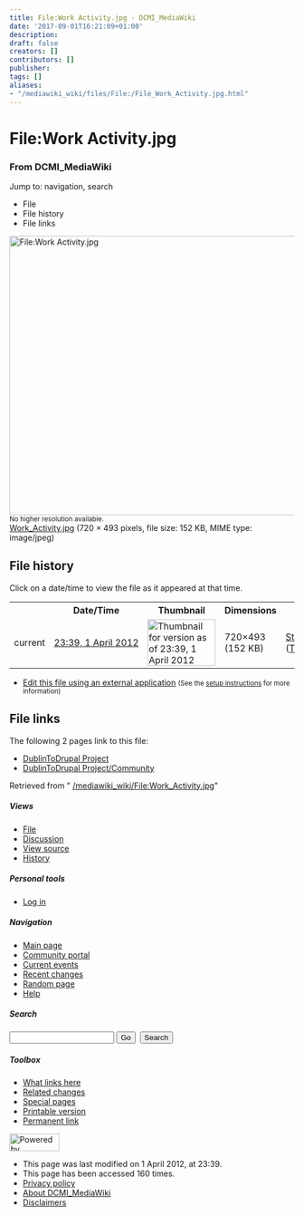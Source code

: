 ```yaml
---
title: File:Work Activity.jpg - DCMI_MediaWiki
date: '2017-09-01T16:21:09+01:00'
description: 
draft: false
creators: []
contributors: []
publisher: 
tags: []
aliases:
- "/mediawiki_wiki/files/File:/File_Work_Activity.jpg.html"
---
```


<a id="top"></a>
# File:Work Activity.jpg

### From DCMI\_MediaWiki

Jump to: navigation, search
<!-- start content -->
- File
- File history
- File links

 [<img alt="File:Work Activity.jpg" src="/images/b/bc/Work_Activity.jpg" width="720" height="493">](/mediawiki_wiki/files/Work_Activity.jpg)  
<small>No higher resolution available.</small>  
 [Work\_Activity.jpg](/images/b/bc/Work_Activity.jpg)‎ (720 × 493 pixels, file size: 152 KB, MIME type: image/jpeg)
<!-- 
NewPP limit report
Preprocessor node count: 0/1000000
Post-expand include size: 0/2097152 bytes
Template argument size: 0/2097152 bytes
Expensive parser function count: 0/100
-->
## File history

Click on a date/time to view the file as it appeared at that time.

<table class="wikitable filehistory">
  <tr>
    <td></td>
    <th>Date/Time</th>
    <th>Thumbnail</th>
    <th>Dimensions</th>
    <th>User</th>
    <th>Comment</th>
  </tr>
  <tr>
    <td>current</td>
    <td class="filehistory-selected" style="white-space: nowrap;"><a href="/mediawiki_wiki/files/Work_Activity.jpg">23:39, 1 April 2012</a></td>
    <td><a href="/images/b/bc/Work_Activity.jpg"><img alt="Thumbnail for version as of 23:39, 1 April 2012" src="/images/b/bc/Work_Activity.jpg" width="120" height="82"></a></td>
    <td>720×493 <span style="white-space: nowrap;">(152 KB)</span>
    </td>
    <td>
      <a href="/index.php?title=User:StuartSutton&amp;action=edit&amp;redlink=1" class="new mw-userlink" title="User:StuartSutton (page does not exist)">StuartSutton</a> <span style="white-space: nowrap;"> <span class="mw-usertoollinks">(<a href="/index.php?title=User_talk:StuartSutton&amp;action=edit&amp;redlink=1" class="new" title="User talk:StuartSutton (page does not exist)">Talk</a> | <a href="/index.php/Special:Contributions/StuartSutton" title="Special:Contributions/StuartSutton">contribs</a>)</span></span>
    </td>
    <td></td>
  </tr>
</table>

  

- [Edit this file using an external application](/index.php?title=File:Work_Activity.jpg&action=edit&externaledit=true&mode=file "File:Work Activity.jpg") <small>(See the <a href="http://www.mediawiki.org/wiki/Manual:External_editors" class="external text" rel="nofollow">setup instructions</a> for more information)</small>

## File links

The following 2 pages link to this file:

- [DublinToDrupal Project](/index.php/DublinToDrupal_Project "DublinToDrupal Project")
- [DublinToDrupal Project/Community](/index.php/DublinToDrupal_Project/Community "DublinToDrupal Project/Community")

Retrieved from " [/mediawiki_wiki/File:Work\_Activity.jpg](/mediawiki_wiki/files/File:/File:Work_Activity.jpg.html)"

<!-- end content -->

##### Views

- [File](/mediawiki_wiki/files/File:/File:Work_Activity.jpg.html)
- [Discussion](/index.php?title=File_talk:Work_Activity.jpg&action=edit&redlink=1 "Discussion about the content page [t]")
- [View source](/index.php?title=File:Work_Activity.jpg&action=edit "This page is protected.
You can view its source [e]")
- [History](/index.php?title=File:Work_Activity.jpg&action=history "Past revisions of this page [h]")

##### Personal tools

- [Log in](/index.php?title=Special:UserLogin&returnto=File:Work_Activity.jpg "You are encouraged to log in; however, it is not mandatory [o]")

<script type="text/javascript"> if (window.isMSIE55) fixalpha(); </script>

##### Navigation

- [Main page](/index.php/Main_Page "Visit the main page [z]")
- [Community portal](/index.php/DCMI_MediaWiki:Community_portal "About the project, what you can do, where to find things")
- [Current events](/index.php/DCMI_MediaWiki:Current_events "Find background information on current events")
- [Recent changes](/index.php/Special:RecentChanges "The list of recent changes in the wiki [r]")
- [Random page](/index.php/Special:Random "Load a random page [x]")
- [Help](/index.php/Help:Contents "The place to find out")

##### <label for="searchInput">Search</label>

<form action="/index.php" id="searchform">
				<input type="hidden" name="title" value="Special:Search">
				<input id="searchInput" title="Search DCMI_MediaWiki" accesskey="f" type="search" name="search">
				<input type="submit" name="go" class="searchButton" id="searchGoButton" value="Go" title="Go to a page with this exact name if exists"> 
				<input type="submit" name="fulltext" class="searchButton" id="mw-searchButton" value="Search" title="Search the pages for this text">
			</form>

##### Toolbox

- [What links here](/index.php/Special:WhatLinksHere/File:Work_Activity.jpg "List of all wiki pages that link here [j]")
- [Related changes](/index.php/Special:RecentChangesLinked/File:Work_Activity.jpg "Recent changes in pages linked from this page [k]")
- [Special pages](/index.php/Special:SpecialPages "List of all special pages [q]")
- [Printable version](/index.php?title=File:Work_Activity.jpg&printable=yes "Printable version of this page [p]")
- [Permanent link](/index.php?title=File:Work_Activity.jpg&oldid=3054 "Permanent link to this revision of the page")

<!-- end of the left (by default at least) column -->

 [<img src="/skins/common/images/poweredby_mediawiki_88x31.png" height="31" width="88" alt="Powered by MediaWiki">](http://www.mediawiki.org/)

- This page was last modified on 1 April 2012, at 23:39.
- This page has been accessed 160 times.
- [Privacy policy](/index.php/DCMI_MediaWiki:Privacy_policy "DCMI MediaWiki:Privacy policy")
- [About DCMI\_MediaWiki](/index.php/DCMI_MediaWiki:About "DCMI MediaWiki:About")
- [Disclaimers](/index.php/DCMI_MediaWiki:General_disclaimer "DCMI MediaWiki:General disclaimer")

<script>if (window.runOnloadHook) runOnloadHook();</script><!-- Served in 0.455 secs. -->

